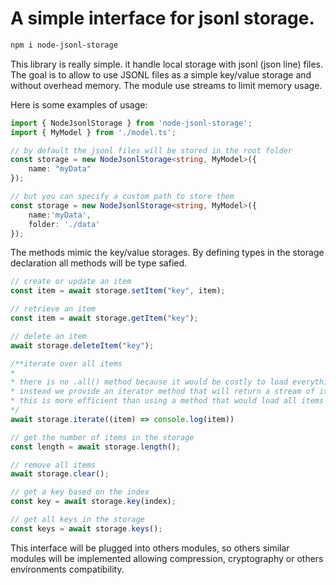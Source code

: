 # A simple interface for jsonl storage.

```bash
npm i node-jsonl-storage
```

This library is really simple. it handle local storage with jsonl (json line) files.
The goal is to allow to use JSONL files as a simple key/value storage and without overhead memory.
The module use streams to limit memory usage.

Here is some examples of usage:

```ts
import { NodeJsonlStorage } from 'node-jsonl-storage';
import { MyModel } from './model.ts';

// by default the jsonl files will be stored in the root folder
const storage = new NodeJsonlStorage<string, MyModel>({
    name: "myData"
});

// but you can specify a custom path to store them
const storage = new NodeJsonlStorage<string, MyModel>({
    name:'myData',
    folder: './data'
});
```

The methods mimic the key/value storages. By defining types in the storage declaration
all methods will be type safied.

```ts
// create or update an item
const item = await storage.setItem("key", item);

// retrieve an item
const item = await storage.getItem("key");

// delete an item
await storage.deleteItem("key");

/**iterate over all items
*
* there is no .all() method because it would be costly to load everything into memory
* instead we provide an iterator method that will return a stream of items
* this is more efficient than using a method that would load all items
*/
await storage.iterate((item) => console.log(item))

// get the number of items in the storage
const length = await storage.length();

// remove all items
await storage.clear();

// get a key based on the index
const key = await storage.key(index);

// get all keys in the storage
const keys = await storage.keys();
```

This interface will be plugged into others modules, so others similar modules will be implemented
allowing compression, cryptography or others environments compatibility.